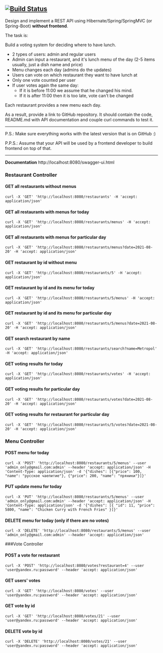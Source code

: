 [![Build Status](https://app.travis-ci.com/desconocida11/restaurantvoting.svg?branch=master)](https://app.travis-ci.com/desconocida11/restaurantvoting)
----
Design and implement a REST API using Hibernate/Spring/SpringMVC (or Spring-Boot) **without frontend**.

The task is:

Build a voting system for deciding where to have lunch.

* 2 types of users: admin and regular users
* Admin can input a restaurant, and it's lunch menu of the day (2-5 items usually, just a dish name and price)
* Menu changes each day (admins do the updates)
* Users can vote on which restaurant they want to have lunch at
* Only one vote counted per user
* If user votes again the same day:
    - If it is before 11:00 we assume that he changed his mind.
    - If it is after 11:00 then it is too late, vote can't be changed

Each restaurant provides a new menu each day.

As a result, provide a link to GitHub repository. It should contain the code, README.md with API documentation and couple curl commands to test it.

-----------------------------
P.S.: Make sure everything works with the latest version that is on GitHub :)

P.P.S.: Assume that your API will be used by a frontend developer to build frontend on top of that.

-----------------------------

**Documentation** 
http://localhost:8080/swagger-ui.html

### Restaurant Controller

#### GET all restaurants without menus
`curl -X 'GET' 'http://localhost:8080/restaurants' -H 'accept: application/json'`

#### GET all restaurants with menus for today
`curl -X 'GET' 'http://localhost:8080/restaurants/menus' -H 'accept: application/json'`

#### GET all restaurants with menus for particular day
`curl -X 'GET' 'http://localhost:8080/restaurants/menus?date=2021-08-20' -H 'accept: application/json'`

#### GET restaurant by id without menu
`curl -X 'GET' 'http://localhost:8080/restaurants/5' -H 'accept: application/json'`

#### GET restaurant by id and its menu for today
`curl -X 'GET' 'http://localhost:8080/restaurants/5/menus' -H 'accept: application/json'`

#### GET restaurant by id and its menu for particular day
`curl -X 'GET' 'http://localhost:8080/restaurants/5/menus?date=2021-08-20' -H 'accept: application/json'`

#### GET search restaurant by name
`curl -X 'GET' 'http://localhost:8080/restaurants/search?name=Metropol' -H 'accept: application/json'`

#### GET voting results for today
`curl -X 'GET' 'http://localhost:8080/restaurants/votes' -H 'accept: application/json'`

#### GET voting results for particular day
`curl -X 'GET' 'http://localhost:8080/restaurants/votes?date=2021-08-20' -H 'accept: application/json'`

#### GET voting results for restaurant for particular day
`curl -X 'GET' 'http://localhost:8080/restaurants/5/votes?date=2021-08-20' -H 'accept: application/json'`

### Menu Controller

#### POST menu for today
`curl -X 'POST' 'http://localhost:8080/restaurants/5/menus' --user 'admin_only@gmail.com:admin' --header 'accept: application/json' -H 'Content-Type: application/json' -d '{"dishes": [{"price": 100, "name": "русское чаепитие"}, {"price": 200, "name": "пряники"}]}'
`

#### PUT update menu for today
`curl -X 'PUT' 'http://localhost:8080/restaurants/5/menus' --user 'admin_only@gmail.com:admin' --header 'accept: application/json' -H 'Content-Type: application/json' -d '{"dishes": [{
"id": 11,
"price": 5800,
"name": "Chicken Curry with French Fries"
}]}'
`

#### DELETE menu for today (only if there are no votes)
`curl -X 'DELETE' 'http://localhost:8080/restaurants/5/menus' --user 'admin_only@gmail.com:admin' --header 'accept: application/json'`

###Vote Controller

#### POST a vote for restaurant
`curl -X 'POST' 'http://localhost:8080/votes?restaurant=4' --user 'user@yandex.ru:password' --header 'accept: application/json'`

#### GET users' votes
`curl -X 'GET' 'http://localhost:8080/votes' --user 'user@yandex.ru:password' --header 'accept: application/json'`

#### GET vote by id 
`curl -X 'GET' 'http://localhost:8080/votes/21' --user 'user@yandex.ru:password' --header 'accept: application/json'`

#### DELETE vote by id
`curl -X 'DELETE' 'http://localhost:8080/votes/21' --user 'user@yandex.ru:password' --header 'accept: application/json'`

